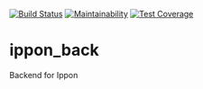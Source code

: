 [![Build Status](https://travis-ci.org/morynicz/ippon_back.svg?branch=master)](https://travis-ci.org/morynicz/ippon_back) [![Maintainability](https://api.codeclimate.com/v1/badges/a7f3ceddd9a9713bc00e/maintainability)](https://codeclimate.com/github/morynicz/ippon_back/maintainability) [![Test Coverage](https://api.codeclimate.com/v1/badges/a7f3ceddd9a9713bc00e/test_coverage)](https://codeclimate.com/github/morynicz/ippon_back/test_coverage)
# ippon_back
Backend for Ippon
